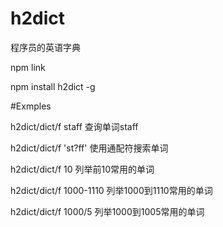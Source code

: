 # h2dict
程序员的英语字典

npm link

npm install h2dict -g
 

#Exmples

h2dict/dict/f staff 查询单词staff

h2dict/dict/f 'st?ff' 使用通配符搜索单词

h2dict/dict/f 10 列举前10常用的单词

h2dict/dict/f 1000-1110 列举1000到1110常用的单词

h2dict/dict/f 1000/5 列举1000到1005常用的单词
